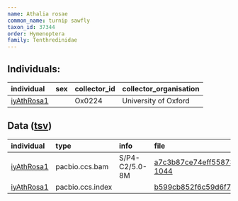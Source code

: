```yaml
---
name: Athalia rosae
common_name: turnip sawfly
taxon_id: 37344
order: Hymenoptera
family: Tenthredinidae
---
```


## Individuals:

| individual | sex | collector_id | collector_organisation |
| :--------- | :-: | :----------- | :--------------------- |
| [iyAthRosa1](iyAthRosa1.md) |  | Ox0224 | University of Oxford |

## Data ([tsv](Athalia_rosae_data.tsv))

| individual | type | info | file |
| :--------- | :--- | :--- | :--- |
| [iyAthRosa1](iyAthRosa1.md) | pacbio.ccs.bam | S/P4-C2/5.0-8M | [a7c3b87ce74eff55873a873e6f5faf56-1044](https://darwin.cog.sanger.ac.uk/insects/Athalia_rosae/iyAthRosa1/genomic_data/pacbio/m64097_200224_163753.ccs.bam) |
| [iyAthRosa1](iyAthRosa1.md) | pacbio.ccs.index |  | [b599cb852f6c59d6f7f2baa1e9a284e5](https://darwin.cog.sanger.ac.uk/insects/Athalia_rosae/iyAthRosa1/genomic_data/pacbio/m64097_200224_163753.ccs.bam.pbi) |
